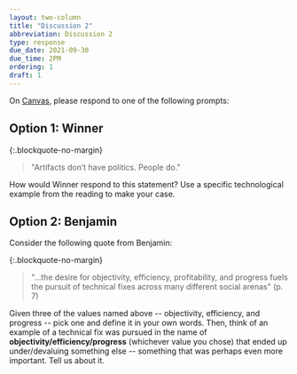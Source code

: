 ```yaml
---
layout: two-column
title: "Discussion 2"
abbreviation: Discussion 2
type: response
due_date: 2021-09-30
due_time: 2PM
ordering: 1
draft: 1
---
```


On <a href="https://canvas.northwestern.edu/courses/130544/discussion_topics/883993" target="_blank">Canvas</a>, please respond to one of the following prompts:

## Option 1: Winner

{:.blockquote-no-margin}
> "Artifacts don’t have politics. People do."

How would Winner respond to this statement? Use a specific technological example from the reading to make your case.

## Option 2: Benjamin
Consider the following quote from Benjamin:

{:.blockquote-no-margin}
> "...the desire for objectivity, efficiency, profitability, and progress fuels the pursuit of technical fixes across many different social arenas" (p. 7)

Given three of the values named above -- objectivity, efficiency, and progress -- pick one and define it in your own words. Then, think of an example of a technical fix was pursued in the name of **objectivity/efficiency/progress** (whichever value you chose) that ended up under/devaluing something else -- something that was perhaps even more important. Tell us about it.